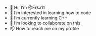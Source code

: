 - 👋 Hi, I’m @Erka11
- 👀 I’m interested in learning how to code
- 🌱 I’m currently learning C++
- 💞️ I’m looking to collaborate on this
- 📫 How to reach me on my profile

<!---
Erka11/Erka11 is a ✨ special ✨ repository because its `README.md` (this file) appears on your GitHub profile.
You can click the Preview link to take a look at your changes.
--->
